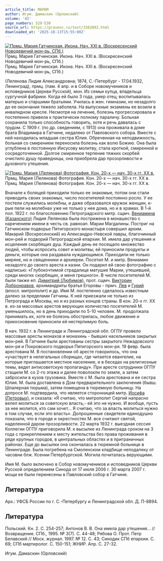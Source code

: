 ```yaml
---
article_title: МАРИЯ
author: Игум. Дамаскин (Орловский)
volume: '43'
page_numbers: 529-530
source_url: https://pravenc.ru/text/2562092.html
downloaded_at: '2025-10-13T15:55:00Z'
---
```


[![Прмц. Мария Гатчинская. Икона. Нач. XXI в. (Воскресенский Новодевичий мон-рь, СПб.)](https://pravenc.ru/data/2020/06/21/1236347306/i200.jpg "Кликните для увеличения картинки")](https://pravenc.ru/data/2020/06/21/1236347306/i400.jpg)Прмц. Мария Гатчинская. Икона. Нач. XXI в. (Воскресенский Новодевичий мон-рь, СПб.)  
Прмц. Мария Гатчинская. Икона. Нач. XXI в. (Воскресенский Новодевичий мон-рь, СПб.)

(Лелянова Лидия Александровна; 1874, С.-Петербург - 17.04.1932, Ленинград), прмц. (пам. 4 апр. и в Соборе новомучеников и исповедников Церкви Русской), мон. Из семьи купца, владельца сургучной фабрики. Когда ей было 3 года, умер отец; воспитывалась матерью и старшими братьями. Училась в жен. гимназии, но незадолго до ее окончания тяжело заболела. На выпускные экзамены ее возили в инвалидном кресле. Несмотря на лечение, болезнь прогрессировала и постепенно привела к практически полному параличу. Больная сохранила только способность говорить, хотя и речь давалась с трудом. С 1909 г. (по др. сведениям, с 1913) она проживала в доме брата Владимира в Гатчине, недалеко от Павловского собора. Вместе с ней находилась младшая сестра Юлия. Обреченная на неподвижность, больная со смирением переносила болезнь как волю Божию. Она была углублена в постоянную Иисусову молитву, стала кроткой, смиренной и сосредоточенной. Долгое смиренное терпение тяжких скорбей очистило душу праведницы, она приобрела дар прозорливости и духовного утешения.

[![Прмц. Мария (Лелянова) Фотография. Кон. 20-х — нач. 30-х гг. XX в.](https://pravenc.ru/data/2020/06/21/1236347184/i200.jpg "Кликните для увеличения картинки")](https://pravenc.ru/data/2020/06/21/1236347184/i400.jpg)Прмц. Мария (Лелянова) Фотография. Кон. 20-х — нач. 30-х гг. XX в.  
Прмц. Мария (Лелянова) Фотография. Кон. 20-х — нач. 30-х гг. XX в.

Вначале к болящей приходили только ее знакомые, потом они стали приводить своих знакомых, число посетителей постоянно росло. У ее постели служились молебны, и даже образовался кружок женщин, к-рые пели на молебнах уже не только у нее дома, но и в храмах. В 1-й пол. 1922 г. по благословению Петроградского митр. сщмч. [Вениамина (Казанского)](<https://pravenc.ru/text/Вениамина (Казанского).html>) Лидия Лелянова была пострижена в монашество с наречением имени в честь св. равноап. Марии Магдалины. Постриг на Гатчинском подворье Пятигорского монастыря совершил архим. Макарий (Воскресенский) из Александро-Невской лавры, благочинный мон-рей и подворий Петроградской епархии. М. имела дар утешения и исцеления скорбящих душ. Каждый день ее посещало множество людей, чтобы испросить совет и молитвы; ей приносили продукты и деньги, которые она раздавала нуждающимся. Приходили не только миряне, но и священники и архиереи. Посетил М. и митр. Вениамин незадолго до своего ареста и казни. Он подарил ей свою фотографию с надписью: «Глубокочтимой страдалице матушке Марии, утешившей, среди многих скорбящих, и меня грешного». В числе посетителей М. были также еп. [Димитрий (Любимов)](<https://pravenc.ru/text/Димитрий (Любимов).html>), прот. сщмч. [Викторин Добронравов](<https://pravenc.ru/text/Викторин Добронравов.html>), архимандриты братья Егоровы - прмч. [Лев](https://pravenc.ru/text/Лев.html) и [Гурий](https://pravenc.ru/text/Гурий.html) (впосл. митрополит) и др. Имя М. постепенно сделалось известным далеко за пределами Гатчины. К ней приезжали не только из Петрограда и Москвы, но и из разных концов страны. В кон. 20-х гг. XX в. из-за массовых арестов верующих количество посетителей М. уменьшилось, но в день приходили по 5-10 человек. М. продолжала принимать их, хотя ее болезнь обострилась, любое движение и прикосновение приносили ей нестерпимую боль.

В нач. 1932 г. в Ленинграде и Ленинградской обл. ОГПУ провело массовые аресты монахов и монахинь - бывших насельников закрытых мон-рей. В Гатчине были арестованы сестры закрытого Нежадовского мон-ря и Покровского подворья Пятигорского мон-ря. 19 февр. была арестована М. В постановлении об аресте говорилось, что она «участвует в нелегальных сборищах, где читается евангелие, на которые приглашается местное население, и в беседах на религиозные темы, ведет антисоветскую пропаганду». При аресте сотрудники ОГПУ стащили М. со 2-го этажа и далее поволокли по земле, а затем забросили в кузов грузовика. Вместе с М. была арестована и ее сестра Юлия. М. была доставлена в Дом предварительного заключения (бывш. Шпалерная тюрьма), затем помещена в тюремную больницу. На допросе М. подтвердила, что является сторонницей митр. [Иосифа (Петровых)](https://pravenc.ru/text/Иосиф.html), и сказала: «Я считаю, что митрополит Сергий напрасно велел молиться за советскую власть,- ей это не нужно. И вообще, пусть за нее молится, кто сам хочет... Я считаю, что за власть молиться нужно в том случае, если это власть». Допрошенные свидетели единодушно показали, что в городе и окрестностях М. все считают святой, наделенной даром прозорливости. 22 марта 1932 г. выездная сессия Коллегии ОГПУ приговорила М. к высылке из Ленинграда сроком на 3 года с прикреплением к месту жительства без права проживания в ряде крупных городов, в центральных областях и в приграничных районах. Еще до высылки она скончалась в тюремной больнице в Ленинграде. Была погребена на Смоленском кладбище неподалеку от часовни блж. Ксении Петербургской. Могила почиталась верующими.

Имя М. было включено в Собор новомучеников и исповедников Церкви Русской определением Синода от 17 июля 2006 г. 30 марта 2007 г. мощи ее были перенесены в Павловский собор в Гатчине.

## Литература

Арх.: УФСБ России по г. С.-Петербургу и Ленинградской обл. Д. П-8894.

## Литература

Польский. Кн. 2. С. 254-257; Антонов В. В. Она имела дар утешения... // Возвращение. СПб., 1995. № 3(7). С. 44-48; Рябова О. Прот. Петр Белавский // Моск. журнал. 1997. № 12. С. 43; Синодик СПб епархии. С. 69; СПб мартиролог. С. 150-151; ЖНИР. Апр. С. 27-32.

Игум. Дамаскин (Орловский)
